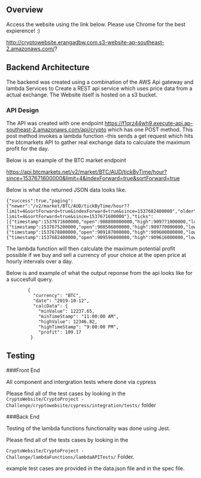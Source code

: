 

## Overview

Access the website using the link below. Please use Chrome for the best expierence! :)

http://cryptowebsite.erangadbw.com.s3-website-ap-southeast-2.amazonaws.com/?

## Backend Architecture

The backend was created using a combination of the AWS Api gateway and lambda Services to Create a REST api service which uses
price data from a actual exchange. The Website itself is hosted on a s3 bucket. 

### API Design 

The API was created with one endpoint https://f1qrz44wh9.execute-api.ap-southeast-2.amazonaws.com/api/crypto which has one POST method.
This post method invokes a lambda function -this sends a get request which hits the btcmarkets API to gather real exchange data to calculate the maximum profit for the day.

Below is an example of the BTC market endpoint 

https://api.btcmarkets.net/v2/market/BTC/AUD/tickByTime/hour?since=1537671600000&limit=4&indexForward=true&sortForward=true

Below is what the returned JSON data looks like.

```
{"success":true,"paging":{"newer":"/v2/market/BTC/AUD/tickByTime/hour??
limit=4&sortForward=true&indexForward=true&since=1537682400000","older":"/v2/market/BTC/AUD/tickByTime/hour?
limit=4&sortForward=true&since=1537671600000"},"ticks":
[{"timestamp":1537671600000,"open":908800000000,"high":909771000000,"low":906053000000,"close":906935000000,"volume":1113664994},
{"timestamp":1537675200000,"open":908506000000,"high":909770000000,"low":906936000000,"close":909184000000,"volume":929443810},
{"timestamp":1537678800000,"open":909187000000,"high":909600000000,"low":909187000000,"close":909596000000,"volume":215936611},
{"timestamp":1537682400000,"open":909596000000,"high":909616000000,"low":907175000000,"close":907175000000,"volume":388776816}]}
```
The lambda function will then calculate the maximum potential profit possible if we buy and sell a currency of your choice at the open price at hourly intervals over a day. 

Below is and example of what the output reponse from the api looks like for a succesfull query. 

```
        {
          "currency": "BTC",
          "date": "2019-10-12",
          "calcData": {
            "minValue": 12237.65,
            "minTimeStamp": "11:00:00 AM",
            "highValue": 12346.82,
            "highTimeStamp": "9:00:00 PM",
            "profit": 109.17
         }

```

## Testing

###Front End

All component and intergration tests where done via cypress 

Please find all of the test cases by looking in the 
`CryptoWebsite/CryptoProject - Challenge/cryptowebsite/cypress/integration/tests/` folder 

###Back End

Testing of the lambda functions functionality was done using Jest. 

Please find all of the tests cases by looking in the 

`CryptoWebsite/CryptoProject - Challenge/lambdaFunctions/lambdaAPITests/` Folder.

example test cases are provided in the data.json file and in the spec file. 






